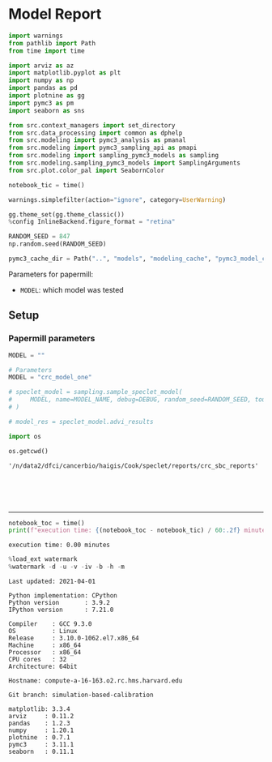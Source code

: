 # Model Report

```python
import warnings
from pathlib import Path
from time import time

import arviz as az
import matplotlib.pyplot as plt
import numpy as np
import pandas as pd
import plotnine as gg
import pymc3 as pm
import seaborn as sns

from src.context_managers import set_directory
from src.data_processing import common as dphelp
from src.modeling import pymc3_analysis as pmanal
from src.modeling import pymc3_sampling_api as pmapi
from src.modeling import sampling_pymc3_models as sampling
from src.modeling.sampling_pymc3_models import SamplingArguments
from src.plot.color_pal import SeabornColor

notebook_tic = time()

warnings.simplefilter(action="ignore", category=UserWarning)

gg.theme_set(gg.theme_classic())
%config InlineBackend.figure_format = "retina"

RANDOM_SEED = 847
np.random.seed(RANDOM_SEED)

pymc3_cache_dir = Path("..", "models", "modeling_cache", "pymc3_model_cache")
```

Parameters for papermill:

- `MODEL`: which model was tested

## Setup

### Papermill parameters

```python
MODEL = ""
```

```python
# Parameters
MODEL = "crc_model_one"

```

```python
# speclet_model = sampling.sample_speclet_model(
#     MODEL, name=MODEL_NAME, debug=DEBUG, random_seed=RANDOM_SEED, touch=False
# )
```

```python
# model_res = speclet_model.advi_results
```

```python
import os

os.getcwd()
```

    '/n/data2/dfci/cancerbio/haigis/Cook/speclet/reports/crc_sbc_reports'

```python

```

```python

```

```python

```

```python

```

```python

```

---

```python
notebook_toc = time()
print(f"execution time: {(notebook_toc - notebook_tic) / 60:.2f} minutes")
```

    execution time: 0.00 minutes

```python
%load_ext watermark
%watermark -d -u -v -iv -b -h -m
```

    Last updated: 2021-04-01

    Python implementation: CPython
    Python version       : 3.9.2
    IPython version      : 7.21.0

    Compiler    : GCC 9.3.0
    OS          : Linux
    Release     : 3.10.0-1062.el7.x86_64
    Machine     : x86_64
    Processor   : x86_64
    CPU cores   : 32
    Architecture: 64bit

    Hostname: compute-a-16-163.o2.rc.hms.harvard.edu

    Git branch: simulation-based-calibration

    matplotlib: 3.3.4
    arviz     : 0.11.2
    pandas    : 1.2.3
    numpy     : 1.20.1
    plotnine  : 0.7.1
    pymc3     : 3.11.1
    seaborn   : 0.11.1
